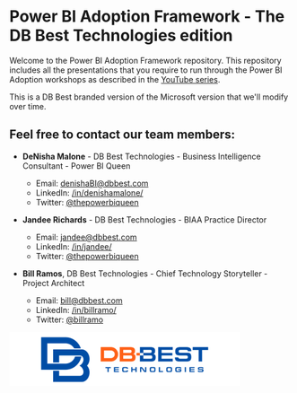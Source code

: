 # Power BI Adoption Framework - The DB Best Technologies edition

Welcome to the Power BI Adoption Framework repository. This repository includes all the presentations that you require to run through the Power BI Adoption workshops as described in the [YouTube series](https://www.youtube.com/playlist?list=PL1N57mwBHtN0UZbEgLHtA1yxqPlae3B90). 

This is a DB Best branded version of the Microsoft version that we'll modify over time.

## Feel free to contact our team members:  

- **DeNisha Malone** - DB Best Technologies - Business Intelligence Consultant - Power BI Queen
  - Email: [denishaBI@dbbest.com](mailto:denishaBI@dbbest.com)
  - LinkedIn: [/in/denishamalone/](https://www.linkedin.com/in/denishamalone/)
  - Twitter: [@thepowerbiqueen](https://twitter.com/thepowerbiqueen)
  
- **Jandee Richards** - DB Best Technologies - BIAA Practice Director
  - Email: [jandee@dbbest.com](mailto:jandee@dbbest.com)
  - LinkedIn: [/in/jandee/](https://www.linkedin.com/in/jandee/)
  - Twitter: [@thepowerbiqueen](https://twitter.com/thepowerbiqueen)

- **Bill Ramos**, DB Best Technologies - Chief Technology Storyteller - Project Architect
  - Email: [bill@dbbest.com](mailto:bill@dbbest.com)  
  - LinkedIn: [/in/billramo/](https://www.linkedin.com/in/billramo/)  
  - Twitter: [@billramo](https://twitter.com/billramo)

![](./dbbest-logo-small.png)
